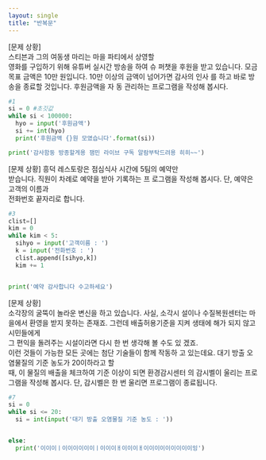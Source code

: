 ```yaml
---
layout: single
title: "반복문"
---
```


[문제 상황]  
 스티븐과 그의 여동생 마리는 마을 파티에서 상영할  
영화를 구입하기 위해 유튜버 실시간 방송을 하여 슈 
퍼챗을 후원을 받고 있습니다. 모금 목표 금액은 10만 
원입니다. 10만 이상의 금액이 넘어가면 감사의 인사 
를 하고 바로 방송을 종료할 것입니다. 후원금액을 자 
동 관리하는 프로그램을 작성해 봅시다.

~~~python
#1
si = 0 #초깃값
while si < 100000:   
  hyo = input('후원금액')
  si += int(hyo)
  print('후원금액 {}원 모였습니다'.format(si))

print('감사함둥 방종할게용 잼민 라이브 구독 알람부탁드려용 히히~~')
~~~

[문제 상황] 
 흥덕 레스토랑은 점심식사 시간에 5팀의 예약만  
받습니다. 직원이 차례로 예약을 받아 기록하는 프 
로그램을 작성해 봅시다. 단, 예약은 고객의 이름과  
전화번호 끝자리로 합니다.

~~~python
#3
clist=[]
kim = 0
while kim < 5:
  sihyo = input('고객이름 : ')
  k = input('전화번호 : ')
  clist.append([sihyo,k])
  kim += 1


print('예약 감사합니다 수고하세요')
~~~

[문제 상황]  
 소각장의 굴뚝이 놀라운 변신을 하고 있습니다. 사실, 소각시 설이나 수질복원센터는 마을에서 환영을 받지 못하는 존재죠. 
그런데 배출허용기준을 지켜 생태에 해가 되지 않고 시민들에게  
그 편익을 돌려주는 시설이라면 다시 한 번 생각해 볼 수도 있 겠죠.  
 이런 것들이 가능한 모든 곳에는 첨단 기술들이 함께 작동하 고 있는데요. 대기 방출 오염물질의 기준 농도가 20이하라고 할  
때, 이 물질의 배출을 체크하여 기준 이상이 되면 환경감시센터 의 감시벨이 울리는 프로그램을 작성해 봅시다. 
 단, 감시벨은 한 번 울리면 프로그램이 종료됩니다.

~~~python
#7
si = 0
while si <= 20:
  si = int(input('대기 방출 오염물질 기준 농도 : '))


else:
  print('이이이ㅣ이이이이이이ㅣ이이이ㅐ이이이ㅐ이이이이이이이이이잉')
~~~
